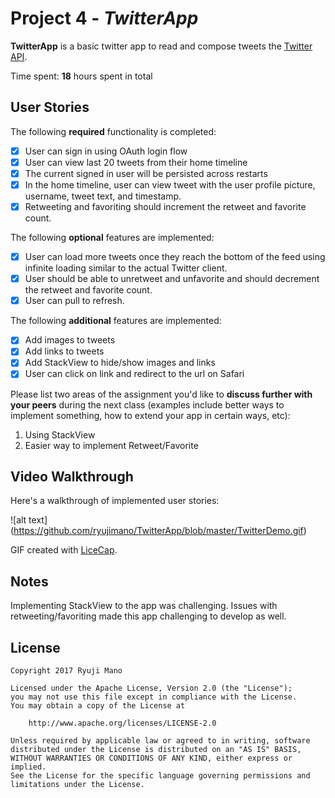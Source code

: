 # Project 4 - *TwitterApp*

**TwitterApp** is a basic twitter app to read and compose tweets the [Twitter API](https://apps.twitter.com/).

Time spent: **18** hours spent in total

## User Stories

The following **required** functionality is completed:

- [X] User can sign in using OAuth login flow
- [X] User can view last 20 tweets from their home timeline
- [X] The current signed in user will be persisted across restarts
- [X] In the home timeline, user can view tweet with the user profile picture, username, tweet text, and timestamp.
- [X] Retweeting and favoriting should increment the retweet and favorite count.

The following **optional** features are implemented:

- [X] User can load more tweets once they reach the bottom of the feed using infinite loading similar to the actual Twitter client.
- [X] User should be able to unretweet and unfavorite and should decrement the retweet and favorite count.
- [X] User can pull to refresh.

The following **additional** features are implemented:

- [X] Add images to tweets
- [X] Add links to tweets
- [X] Add StackView to hide/show images and links
- [X] User can click on link and redirect to the url on Safari

Please list two areas of the assignment you'd like to **discuss further with your peers** during the next class (examples include better ways to implement something, how to extend your app in certain ways, etc):

1. Using StackView
2. Easier way to implement Retweet/Favorite

## Video Walkthrough 

Here's a walkthrough of implemented user stories:

![alt text] (https://github.com/ryujimano/TwitterApp/blob/master/TwitterDemo.gif)

GIF created with [LiceCap](http://www.cockos.com/licecap/).

## Notes

Implementing StackView to the app was challenging. Issues with retweeting/favoriting made this app challenging to develop as well.

## License

    Copyright 2017 Ryuji Mano

    Licensed under the Apache License, Version 2.0 (the "License");
    you may not use this file except in compliance with the License.
    You may obtain a copy of the License at

        http://www.apache.org/licenses/LICENSE-2.0

    Unless required by applicable law or agreed to in writing, software
    distributed under the License is distributed on an "AS IS" BASIS,
    WITHOUT WARRANTIES OR CONDITIONS OF ANY KIND, either express or implied.
    See the License for the specific language governing permissions and
    limitations under the License.
